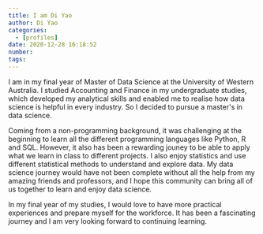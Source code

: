 ```yaml
---
title: I am Di Yao
author: Di Yao
categories:
  - [profiles]
date: 2020-12-28 16:18:52
number: 
tags:
---
```


I am in my final year of Master of Data Science at the University of Western Australia. I studied Accounting and Finance in my undergraduate studies, which developed my analytical skills and enabled me to realise how data science is helpful in every industry. So I decided to pursue a master's in data science. 

Coming from a non-programming background, it was challenging at the beginning to learn all the different programming languages like Python, R and SQL. However, it also has been a rewarding jouney to be able to apply what we learn in class to different projects. I also enjoy statistics and use different statistical methods to understand and explore data. My data science journey would have not been complete without all the help from my amazing friends and professors, and I hope this community can bring all of us together to learn and enjoy data science. 

In my final year of my studies, I would love to have more practical experiences and prepare myself for the workforce. It has been a fascinating journey and I am very looking forward to continuing learning. 
